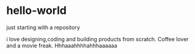 # hello-world
just starting with a repository

i love designing,coding and building products from scratch.
Coffee lover and a movie freak.
Hhhaaahhhhahhhaaaaaa
